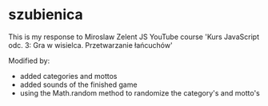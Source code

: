 # szubienica
This is my response to Miroslaw Zelent JS YouTube course 'Kurs JavaScript odc. 3: Gra w wisielca. Przetwarzanie łańcuchów' 

Modified by:
- added categories and mottos
- added sounds of the finished game
- using the Math.random method to randomize the category's and motto's


